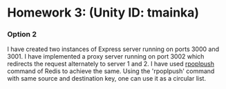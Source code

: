 Homework 3: (Unity ID: tmainka) 
=========================
### Option 2

I have created two instances of Express server running on ports 3000 and 3001. I have implemented a proxy server running on port 3002 which redirects the request alternately to server 1 and 2. I have used [rpoplpush](http://redis.io/commands/rpoplpush) command of Redis to achieve the same. Using the 'rpoplpush' command with same source and destination key, one can use it as a circular list.

